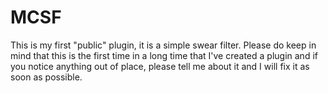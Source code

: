 # MCSF
This is my first "public" plugin, it is a simple swear filter.
Please do keep in mind that this is the first time in a long time that I've created a plugin and if you notice anything out of place, please tell me about it and I will fix it as soon as possible.
